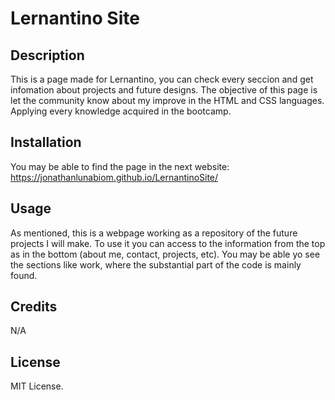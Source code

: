 # Lernantino Site

## Description

This is a page made for Lernantino, you can check every seccion and get infomation about projects and future designs. The objective of this page is let the community know about my improve in the HTML and CSS languages. Applying every knowledge acquired in the bootcamp.

## Installation

You may be able to find the page in the next website: https://jonathanlunabiom.github.io/LernantinoSite/

## Usage

As mentioned, this is a webpage working as a repository of the future projects I will make. To use it you can access to the information from the top as in the bottom (about me, contact, projects, etc).
You may be able yo see the sections like work, where the substantial part of the code is mainly found.

## Credits

N/A

## License

MIT License.